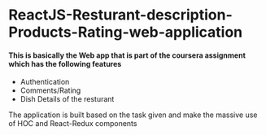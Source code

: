 # ReactJS-Resturant-description-Products-Rating-web-application

#### This is basically the Web app that is part of the coursera assignment which has the following features
* Authentication
* Comments/Rating
* Dish Details of the resturant

The application is built based on the task given and make the massive use of HOC and React-Redux components
